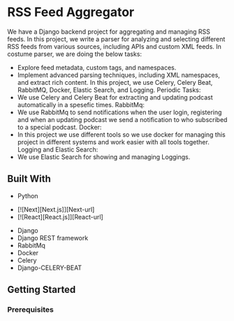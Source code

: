 # RSS Feed Aggregator
We have a Django backend project for aggregating and managing RSS feeds. In this project, we write a parser for analyzing and selecting different RSS feeds from various sources, including APIs and custom XML feeds.
In costume parser, we are doing the below tasks:
+ Explore feed metadata, custom tags, and namespaces.
+ Implement advanced parsing techniques, including XML namespaces, and extract rich content.
In this project, we use Celery, Celery Beat, RabbitMQ, Docker, Elastic Search, and Logging.
Periodic Tasks:
+ We use Celery and Celery Beat for extracting and updating podcast automatically in a spesefic times.
RabbitMq:
+ We use RabbitMq to send notifications when the user login, registering and when an updating podcast we send a notification to who subscribed to a special podcast.
Docker:
+ In this project we use different tools so we use docker for managing this project in different systems and work easier with all tools together.
Logging and Elastic Search:
+ We use Elastic Search for showing and managing Loggings.
## Built With
+ Python
* [![Next][Next.js]][Next-url]
* [![React][React.js]][React-url]
+ Django
+ Django REST framework
+ RabbitMq
+ Docker
+ Celery
+ Django-CELERY-BEAT

## Getting Started
### Prerequisites
